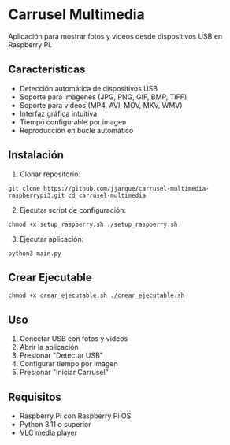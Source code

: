 # Carrusel Multimedia

Aplicación para mostrar fotos y videos desde dispositivos USB en Raspberry Pi.

## Características

- Detección automática de dispositivos USB
- Soporte para imágenes (JPG, PNG, GIF, BMP, TIFF)
- Soporte para videos (MP4, AVI, MOV, MKV, WMV)
- Interfaz gráfica intuitiva
- Tiempo configurable por imagen
- Reproducción en bucle automático

## Instalación

1. Clonar repositorio:

`git clone https://github.com/jjarque/carrusel-multimedia-raspberrypi3.git
cd carrusel-multimedia`

2. Ejecutar script de configuración:

``chmod +x setup_raspberry.sh
./setup_raspberry.sh``

3. Ejecutar aplicación:

`python3 main.py`


## Crear Ejecutable

`chmod +x crear_ejecutable.sh
./crear_ejecutable.sh`


## Uso

1. Conectar USB con fotos y videos
2. Abrir la aplicación
3. Presionar "Detectar USB"
4. Configurar tiempo por imagen
5. Presionar "Iniciar Carrusel"

## Requisitos

- Raspberry Pi con Raspberry Pi OS
- Python 3.11 o superior
- VLC media player